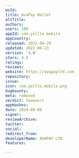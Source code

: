 ```yaml
---
wsId: 
title: AvaPay Wallet
altTitle: 
authors: 
users: 100
appId: com.yolllo.mobile
appCountry: 
released: 2022-04-29
updated: 2022-06-23
version: '1.0'
stars: 4.9
ratings: 
reviews: 
website: https://avapayltd.com
repository: 
issue: 
icon: com.yolllo.mobile.png
bugbounty: 
meta: removed
verdict: fewusers
appHashes: 
date: 2024-09-08
signer: 
reviewArchive: 
twitter: 
social: 
redirect_from: 
developerName: AVAPAY LTD
features: 

---
```


